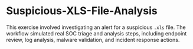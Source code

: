 # Suspicious-XLS-File-Analysis
This exercise involved investigating an alert for a suspicious `.xls` file. The workflow simulated real SOC triage and analysis steps, including endpoint review, log analysis, malware validation, and incident response actions.  
